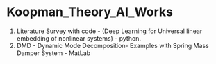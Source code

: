 # Koopman_Theory_AI_Works
1. Literature Survey with code - (Deep Learning for Universal linear embedding of nonlinear systems) - python.
2. DMD - Dynamic Mode Decomposition- Examples with Spring Mass Damper System - MatLab
